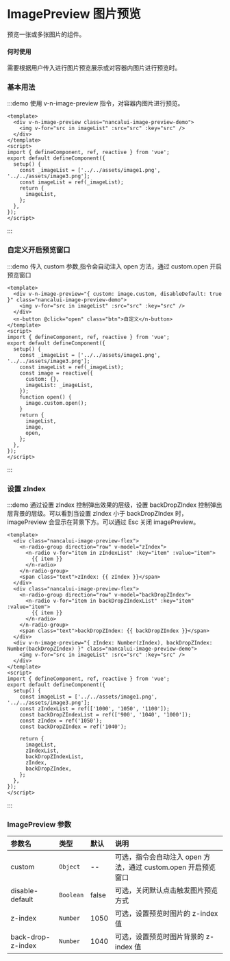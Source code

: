 # ImagePreview 图片预览

预览一张或多张图片的组件。

#### 何时使用

需要根据用户传入进行图片预览展示或对容器内图片进行预览时。

### 基本用法

:::demo 使用 v-n-image-preview 指令，对容器内图片进行预览。

```vue
<template>
  <div v-n-image-preview class="nancalui-image-preview-demo">
    <img v-for="src in imageList" :src="src" :key="src" />
  </div>
</template>
<script>
import { defineComponent, ref, reactive } from 'vue';
export default defineComponent({
  setup() {
    const _imageList = ['../../assets/image1.png', '../../assets/image3.png'];
    const imageList = ref(_imageList);
    return {
      imageList,
    };
  },
});
</script>
```

:::

### 自定义开启预览窗口

:::demo 传入 custom 参数,指令会自动注入 open 方法，通过 custom.open 开启预览窗口

```vue
<template>
  <div v-n-image-preview="{ custom: image.custom, disableDefault: true }" class="nancalui-image-preview-demo">
    <img v-for="src in imageList" :src="src" :key="src" />
  </div>
  <n-button @click="open" class="btn">自定义</n-button>
</template>
<script>
import { defineComponent, ref, reactive } from 'vue';
export default defineComponent({
  setup() {
    const _imageList = ['../../assets/image1.png', '../../assets/image3.png'];
    const imageList = ref(_imageList);
    const image = reactive({
      custom: {},
      imageList: _imageList,
    });
    function open() {
      image.custom.open();
    }
    return {
      imageList,
      image,
      open,
    };
  },
});
</script>
```

:::

### 设置 zIndex

:::demo 通过设置 zIndex 控制弹出效果的层级，设置 backDropZIndex 控制弹出层背景的层级。可以看到当设置 zIndex 小于 backDropZIndex 时，imagePreview 会显示在背景下方。可以通过 Esc 关闭 imagePreview。

```vue
<template>
  <div class="nancalui-image-preview-flex">
    <n-radio-group direction="row" v-model="zIndex">
      <n-radio v-for="item in zIndexList" :key="item" :value="item">
        {{ item }}
      </n-radio>
    </n-radio-group>
    <span class="text">zIndex: {{ zIndex }}</span>
  </div>
  <div class="nancalui-image-preview-flex">
    <n-radio-group direction="row" v-model="backDropZIndex">
      <n-radio v-for="item in backDropZIndexList" :key="item" :value="item">
        {{ item }}
      </n-radio>
    </n-radio-group>
    <span class="text">backDropZIndex: {{ backDropZIndex }}</span>
  </div>
  <div v-n-image-preview="{ zIndex: Number(zIndex), backDropZIndex: Number(backDropZIndex) }" class="nancalui-image-preview-demo">
    <img v-for="src in imageList" :src="src" :key="src" />
  </div>
</template>
<script>
import { defineComponent, ref, reactive } from 'vue';
export default defineComponent({
  setup() {
    const imageList = ['../../assets/image1.png', '../../assets/image3.png'];
    const zIndexList = ref(['1000', '1050', '1100']);
    const backDropZIndexList = ref(['900', '1040', '1000']);
    const zIndex = ref('1050');
    const backDropZIndex = ref('1040');

    return {
      imageList,
      zIndexList,
      backDropZIndexList,
      zIndex,
      backDropZIndex,
    };
  },
});
</script>
```

:::

### ImagePreview 参数

| 参数名            | 类型      | 默认  | 说明                                                          |
| :---------------- | :-------- | :---- | :------------------------------------------------------------ |
| custom            | `Object`  | --    | 可选，指令会自动注入 open 方法，通过 custom.open 开启预览窗口 |
| disable-default   | `Boolean` | false | 可选，关闭默认点击触发图片预览方式                            |
| z-index           | `Number`  | 1050  | 可选，设置预览时图片的 z-index 值                             |
| back-drop-z-index | `Number`  | 1040  | 可选，设置预览时图片背景的 z-index 值                         |

<style lang="scss">
.nancalui-image-preview-demo {
  display: flex;
  flex-wrap: wrap;
  img {
    cursor: pointer;
    margin-bottom: 10px;
  }
  .btn {
    margin: 10px;
  }
}
.nancalui-image-preview-flex {
  display: flex;
  align-items: center;
  .text {
    margin-left: 20px;
  }
}
</style>
